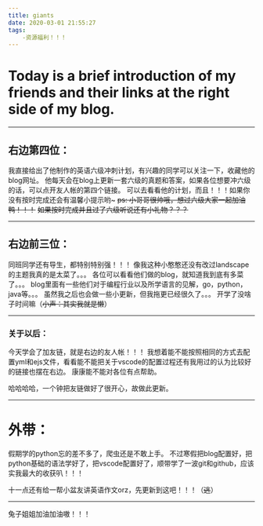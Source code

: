 ```yaml
---
title: giants
date: 2020-03-01 21:55:27
tags: 
    -资源福利！！！
---
```


# Today is a brief introduction of my friends and their links at the right side of my blog.

---

<!--more-->

## 右边第四位：
我直接给出了他制作的英语六级冲刺计划，有兴趣的同学可以关注一下，收藏他的blog网址。
他每天会在blog上更新一套六级的真题和答案，如果各位想要冲六级的话，可以点开友人帐的第四个链接。
可以去看看他的计划，而且！！！如果你没有按时完成还会有温馨小提示哟~
~~ps: 小哥哥很帅哦，想过六级大家一起加油鸭！！！~~
~~如果按时完成并且过了六级听说还有小礼物？？？~~

---

## 右边前三位：
同班同学还有导生，都特别特别强！！！
像我这种小憨憨还没有改过landscape的主题我真的是太菜了。。。
各位可以看看他们做的blog，就知道我到底有多菜了。。。
blog里面有一些他们对于编程行业以及所学语言的见解，go，python，java等。。。
虽然我之后也会做一些小更新，但我拖更已经很久了。。。
开学了没啥子时间嘛（~~小声：其实我就是懒~~）

---

### 关于以后：
今天学会了加友链，就是右边的友人帐！！！
我想着能不能按照相同的方式去配置yml和ejs文件，看看能不能把关于vscode的配置过程还有我用过的认为比较好的链接也摆在右边。
康康能不能对各位有点帮助。

哈哈哈哈，一个钟把友链做好了很开心，故做此更新。

---

# 外带：
假期学的python忘的差不多了，爬虫还是不敢上手。
不过寒假把blog配置好，把python基础的语法学好了，把vscode配置好了，顺带学了一波git和github，应该实我最大的收获叭！！！

十一点还有给一帮小盆友讲英语作文orz，先更新到这吧！！！（~~逃~~）

---

兔子姐姐加油加油嗷！！！